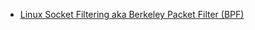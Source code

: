 - [Linux Socket Filtering aka Berkeley Packet Filter (BPF)](https://www.kernel.org/doc/Documentation/networking/filter.txt)